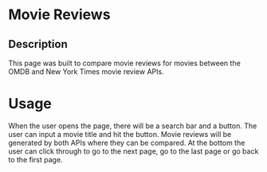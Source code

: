 # Movie Reviews

## Description

This page was built to compare movie reviews for movies between the OMDB and New York Times movie review APIs.


# Usage

When the user opens the page, there will be a search bar and a button. The user can input a movie title and hit the button. Movie reviews will be generated by both APIs where they can be compared. At the bottom the user can click through to go to the next page, go to the last page or go back to the first page.



